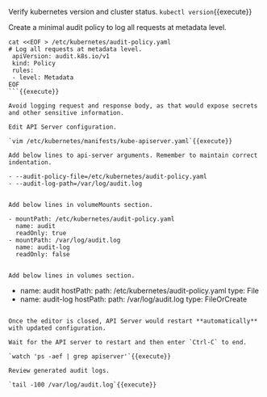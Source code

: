 

Verify kubernetes version and cluster status.
`kubectl version`{{execute}}

Create a minimal audit policy to log all requests at metadata level.

```
cat <<EOF > /etc/kubernetes/audit-policy.yaml
# Log all requests at metadata level.
 apiVersion: audit.k8s.io/v1
 kind: Policy
 rules:
 - level: Metadata
EOF
```{{execute}}

Avoid logging request and response body, as that would expose secrets and other sensitive information. 

Edit API Server configuration.

`vim /etc/kubernetes/manifests/kube-apiserver.yaml`{{execute}}

Add below lines to api-server arguments. Remember to maintain correct indentation.

```
    - --audit-policy-file=/etc/kubernetes/audit-policy.yaml
    - --audit-log-path=/var/log/audit.log
```{{copy}}

Add below lines in volumeMounts section.

```
    - mountPath: /etc/kubernetes/audit-policy.yaml
      name: audit
      readOnly: true
    - mountPath: /var/log/audit.log
      name: audit-log
      readOnly: false
```{{copy}}

Add below lines in volumes section.

```
  - name: audit
    hostPath:
      path: /etc/kubernetes/audit-policy.yaml
      type: File
  - name: audit-log
    hostPath:
      path: /var/log/audit.log
      type: FileOrCreate
```{{copy}}

Once the editor is closed, API Server would restart **automatically** with updated configuration. 

Wait for the API server to restart and then enter `Ctrl-C` to end.

`watch 'ps -aef | grep apiserver'`{{execute}}

Review generated audit logs.

`tail -100 /var/log/audit.log`{{execute}}
